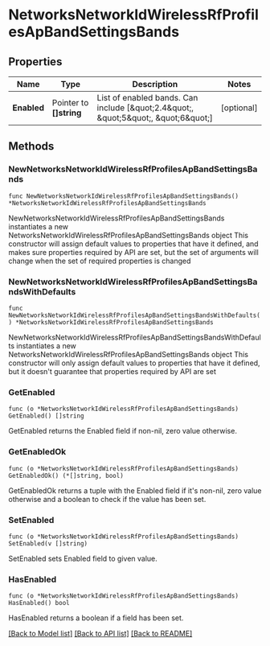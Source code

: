 # NetworksNetworkIdWirelessRfProfilesApBandSettingsBands

## Properties

Name | Type | Description | Notes
------------ | ------------- | ------------- | -------------
**Enabled** | Pointer to **[]string** | List of enabled bands. Can include [\&quot;2.4\&quot;, \&quot;5\&quot;, \&quot;6\&quot;] | [optional] 

## Methods

### NewNetworksNetworkIdWirelessRfProfilesApBandSettingsBands

`func NewNetworksNetworkIdWirelessRfProfilesApBandSettingsBands() *NetworksNetworkIdWirelessRfProfilesApBandSettingsBands`

NewNetworksNetworkIdWirelessRfProfilesApBandSettingsBands instantiates a new NetworksNetworkIdWirelessRfProfilesApBandSettingsBands object
This constructor will assign default values to properties that have it defined,
and makes sure properties required by API are set, but the set of arguments
will change when the set of required properties is changed

### NewNetworksNetworkIdWirelessRfProfilesApBandSettingsBandsWithDefaults

`func NewNetworksNetworkIdWirelessRfProfilesApBandSettingsBandsWithDefaults() *NetworksNetworkIdWirelessRfProfilesApBandSettingsBands`

NewNetworksNetworkIdWirelessRfProfilesApBandSettingsBandsWithDefaults instantiates a new NetworksNetworkIdWirelessRfProfilesApBandSettingsBands object
This constructor will only assign default values to properties that have it defined,
but it doesn't guarantee that properties required by API are set

### GetEnabled

`func (o *NetworksNetworkIdWirelessRfProfilesApBandSettingsBands) GetEnabled() []string`

GetEnabled returns the Enabled field if non-nil, zero value otherwise.

### GetEnabledOk

`func (o *NetworksNetworkIdWirelessRfProfilesApBandSettingsBands) GetEnabledOk() (*[]string, bool)`

GetEnabledOk returns a tuple with the Enabled field if it's non-nil, zero value otherwise
and a boolean to check if the value has been set.

### SetEnabled

`func (o *NetworksNetworkIdWirelessRfProfilesApBandSettingsBands) SetEnabled(v []string)`

SetEnabled sets Enabled field to given value.

### HasEnabled

`func (o *NetworksNetworkIdWirelessRfProfilesApBandSettingsBands) HasEnabled() bool`

HasEnabled returns a boolean if a field has been set.


[[Back to Model list]](../README.md#documentation-for-models) [[Back to API list]](../README.md#documentation-for-api-endpoints) [[Back to README]](../README.md)



